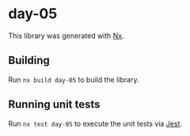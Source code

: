 # day-05

This library was generated with [Nx](https://nx.dev).

## Building

Run `nx build day-05` to build the library.

## Running unit tests

Run `nx test day-05` to execute the unit tests via [Jest](https://jestjs.io).
